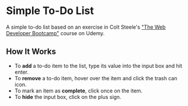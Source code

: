 # Simple To-Do List

A simple to-do list based on an exercise in Colt Steele's ["The Web Developer Bootcamp"](https://www.udemy.com/the-web-developer-bootcamp/) course on Udemy.

## How It Works
* To **add** a to-do item to the list, type its value into the input box and hit enter.
* To **remove** a to-do item, hover over the item and click the trash can icon.
* To mark an item as **complete**, click once on the item.
* To **hide** the input box, click on the plus sign.